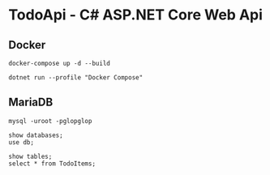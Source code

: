 # TodoApi - C# ASP.NET Core Web Api

## Docker

```
docker-compose up -d --build
```

```
dotnet run --profile "Docker Compose"
```

## MariaDB

```
mysql -uroot -pglopglop
```

```
show databases;
use db;
```

```
show tables;
select * from TodoItems;
```